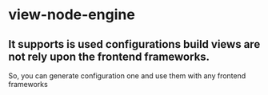 
# view-node-engine

It supports is used configurations build views are not rely upon the frontend frameworks.
---
So, you can generate configuration one and use them with any frontend frameworks

